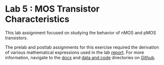 # Lab 5 : MOS Transistor Characteristics

This lab assignment focused on studying the behavior of nMOS and pMOS transistors.

The prelab and postlab assignments for this exercise required the derivation of various mathematical expressions used in the lab 
[report](https://anushadatar.github.io/olin-circuits-sp19/Lab_5_MOS_Transistor_Characteristics/docs/reports/Lab5_MOS_Characteristics.pdf). 
For more information, navigate to the [docs](https://github.com/anushadatar/olin-circuits-sp19/blob/master/Lab_5_MOS_Transistor_Characteristics/docs/)
and [data and code](https://github.com/anushadatar/olin-circuits-sp19/tree/master/Lab_5_MOS_Transistor_Characteristics/data_and_code) 
directories on [Github](https://github.com/anushadatar/olin-circuits-sp19).
